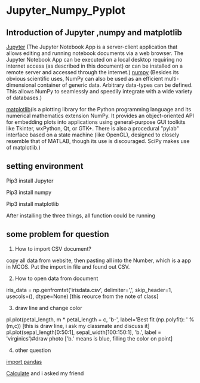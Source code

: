 # Jupyter_Numpy_Pyplot

## Introduction of Jupyter ,numpy and matplotlib


[Jupyter](http://jupyter-notebook-beginner-guide.readthedocs.io/en/latest/what_is_jupyter.html) (The Jupyter Notebook App is a server-client application that allows editing and running notebook documents via a web browser. The Jupyter Notebook App can be executed on a local desktop requiring no internet access (as described in this document) or can be installed on a remote server and accessed through the internet.)
[numpy](http://www.numpy.org/) (Besides its obvious scientific uses, NumPy can also be used as an efficient multi-dimensional container of generic data. Arbitrary data-types can be defined. This allows NumPy to seamlessly and speedily integrate with a wide variety of databases.)

[matplotlib](https://en.wikipedia.org/wiki/Matplotlib)(is a plotting library for the Python programming language and its numerical mathematics extension NumPy. It provides an object-oriented API for embedding plots into applications using general-purpose GUI toolkits like Tkinter, wxPython, Qt, or GTK+. There is also a procedural "pylab" interface based on a state machine (like OpenGL), designed to closely resemble that of MATLAB, though its use is discouraged. SciPy makes use of matplotlib.)


## setting environment

Pip3 install  Jupyter

Pip3 install numpy 

Pip3 install matplotlib 

After installing the three things, all function could be running


## some problem for question

1. How to import CSV document? 

copy all data from website, then pasting all into the Number, which is a app in MCOS. Put the import in file and found out CSV.

2. How to open data from document

iris_data = np.genfromtxt('irisdata.csv', delimiter=',', skip_header=1, usecols=(), dtype=None)  [this reource from the note of class]

3. draw line and change color

pl.plot(petal_length, m * petal_length + c, 'b-', label='Best fit (np.polyfit): $%0.1f x + %0.1f$' % (m,c))
[this is draw line, i ask my classmate and discuss it]
pl.plot(sepal_length[0:50:1], sepal_width[100:150:1], 'b.', label = 'virginics')#draw photo
['b.' means is blue, filling the color on point]

4. other question

[import pandas](http://pandas.pydata.org/)

[Calculate](https://www.youtube.com/watch?v=1P5gHtyKU2Q&feature=youtu.be) and i asked my friend
